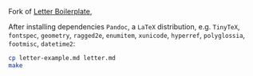 Fork of [Letter Boilerplate](https://github.com/mrzool/letter-boilerplate),

After installing dependencies `Pandoc`, a `LaTeX` distribution, e.g. `TinyTeX`,
`fontspec`, `geometry`, `ragged2e`, `enumitem`, `xunicode`, `hyperref`,
`polyglossia`, `footmisc`, `datetime2`:

```bash
cp letter-example.md letter.md
make
```
